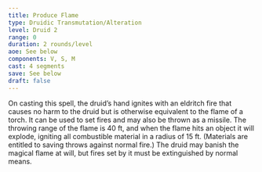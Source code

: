 ```yaml
---
title: Produce Flame
type: Druidic Transmutation/Alteration
level: Druid 2
range: 0
duration: 2 rounds/level
aoe: See below
components: V, S, M
cast: 4 segments
save: See below
draft: false
---
```


On casting this spell, the druid’s hand ignites with an eldritch fire that causes no harm to the druid but is otherwise equivalent to the flame of a torch. It can be used to set fires and may also be thrown as a missile. The throwing range of the flame is 40 ft, and when the flame hits an object it will explode, igniting all combustible material in a radius of 15 ft. (Materials are entitled to saving throws against normal fire.) The druid may banish the magical flame at will, but fires set by it must be extinguished by normal means.
